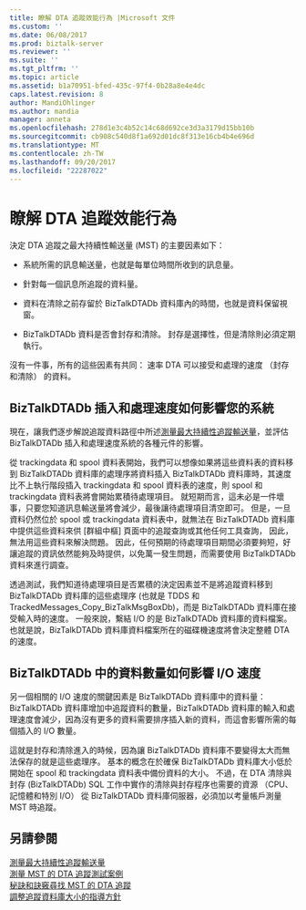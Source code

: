 ```yaml
---
title: 瞭解 DTA 追蹤效能行為 |Microsoft 文件
ms.custom: ''
ms.date: 06/08/2017
ms.prod: biztalk-server
ms.reviewer: ''
ms.suite: ''
ms.tgt_pltfrm: ''
ms.topic: article
ms.assetid: b1a70951-bfed-435c-97f4-0b28a8e4e4dc
caps.latest.revision: 8
author: MandiOhlinger
ms.author: mandia
manager: anneta
ms.openlocfilehash: 278d1e3c4b52c14c68d692ce3d3a3179d15bb10b
ms.sourcegitcommit: cb908c540d8f1a692d01dc8f313e16cb4b4e696d
ms.translationtype: MT
ms.contentlocale: zh-TW
ms.lasthandoff: 09/20/2017
ms.locfileid: "22287022"
---
```

# <a name="understanding-dta-tracking-performance-behavior"></a>瞭解 DTA 追蹤效能行為
決定 DTA 追蹤之最大持續性輸送量 (MST) 的主要因素如下：  
  
-   系統所需的訊息輸送量，也就是每單位時間所收到的訊息量。  
  
-   針對每一個訊息所追蹤的資料量。  
  
-   資料在清除之前存留於 BizTalkDTADb 資料庫內的時間，也就是資料保留視窗。  
  
-   BizTalkDTADb 資料是否會封存和清除。 封存是選擇性，但是清除則必須定期執行。  
  
 沒有一件事，所有的這些因素有共同： 速率 DTA 可以接受和處理的速度 （封存和清除） 的資料。  
  
## <a name="how-the-biztalkdtadb-insert-and-processing-speed-affects-your-system"></a>BizTalkDTADb 插入和處理速度如何影響您的系統  
 現在，讓我們逐步解說追蹤資料路徑中所述[測量最大持續性追蹤輸送量](../core/measuring-maximum-sustainable-tracking-throughput.md)，並評估 BizTalkDTADb 插入和處理速度系統的各種元件的影響。  
  
 從 trackingdata 和 spool 資料表開始，我們可以想像如果將這些資料表的資料移到 BizTalkDTADb 資料庫的處理序將資料插入 BizTalkDTADb 資料庫時，其速度比不上執行階段插入 trackingdata 和 spool 資料表的速度，則 spool 和 trackingdata 資料表將會開始累積待處理項目。 就短期而言，這未必是一件壞事，只要您知道訊息輸送量將會減少，最後讓待處理項目清空即可。 但是，一旦資料仍然位於 spool 或 trackingdata 資料表中，就無法在 BizTalkDTADb 資料庫中提供這些資料來供 [群組中樞] 頁面中的追蹤查詢或其他任何工具查詢，  因此，無法用這些資料來解決問題。 因此，任何預期的待處理項目期間必須要夠短，好讓追蹤的資訊依然能夠及時提供，以免萬一發生問題，而需要使用 BizTalkDTADb 資料來進行調查。  
  
 透過測試，我們知道待處理項目是否累積的決定因素並不是將追蹤資料移到 BizTalkDTADb 資料庫的這些處理序 (也就是 TDDS 和 TrackedMessages_Copy_BizTalkMsgBoxDb)，而是 BizTalkDTADb 資料庫在接受輸入時的速度。 一般來說，繫結 I/O 的是 BizTalkDTADb 資料庫的資料檔案。 也就是說，BizTalkDTADb 資料庫資料檔案所在的磁碟機速度將會決定整體 DTA 的速度。  
  
## <a name="how-the-amount-of-data-in-biztalkdtadb-affects-io-speed"></a>BizTalkDTADb 中的資料數量如何影響 I/O 速度  
 另一個相關的 I/O 速度的關鍵因素是 BizTalkDTADb 資料庫中的資料量： BizTalkDTADb 資料庫增加中追蹤資料的數量，BizTalkDTADb 資料庫的輸入和處理速度會減少，因為沒有更多的資料需要排序插入新的資料，而這會影響所需的每個插入的 I/O 數量。  
  
 這就是封存和清除進入的時候，因為讓 BizTalkDTADb 資料庫不要變得太大而無法保存的就是這些處理序。 基本的概念在於確保 BizTalkDTADb 資料庫大小低於開始在 spool 和 trackingdata 資料表中備份資料的大小。 不過，在 DTA 清除與封存 (BizTalkDTADb) SQL 工作中實作的清除與封存程序也需要的資源 （CPU、 記憶體和特別 I/O） 從 BizTalkDTADb 資料庫伺服器，必須加以考量帳戶測量 MST 時追蹤。  
  
## <a name="see-also"></a>另請參閱  
 [測量最大持續性追蹤輸送量](../core/measuring-maximum-sustainable-tracking-throughput.md)   
 [測量 MST 的 DTA 追蹤測試案例](../core/test-scenarios-for-measuring-mst-of-dta-tracking.md)   
 [秘訣和訣竅尋找 MST 的 DTA 追蹤](../core/tips-and-tricks-for-finding-mst-of-dta-tracking.md)   
 [調整追蹤資料庫大小的指導方針](../core/tracking-database-sizing-guidelines.md)